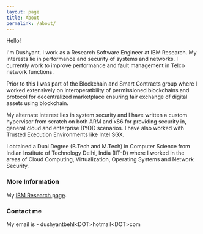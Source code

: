 ```yaml
---
layout: page
title: About
permalink: /about/
---
```

Hello!

I'm Dushyant. I work as a Research Software Engineer at IBM Research. My interests lie in performance and security of systems and networks. I currently work to improve performance and fault management in Telco network functions.

Prior to this I was part of the Blockchain and Smart Contracts group where I worked extensively on interoperatbility of permissioned blockchains and protocol for decentralized marketplace ensuring fair exchange of digital assets using blockchain.

My alternate interest lies in system security and I have written a custom hypervisor from scratch on both ARM and x86 for providing security in, general cloud and enterprise BYOD scenarios. I have also worked with Trusted Execution Environments like Intel SGX.

I obtained a Dual Degree (B.Tech and M.Tech) in Computer Science from Indian Institute of Technology Delhi, India (IIT-D) where I worked in the areas of Cloud Computing, Virtualization, Operating Systems and Network Security.

### More Information

My [IBM Research page](https://researcher.watson.ibm.com/researcher/view.php?person=in-dushyantbehl).

### Contact me

My email is - dushyantbehl\<DOT\>hotmail\<DOT\>com